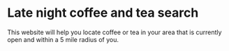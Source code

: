 # Late night coffee and tea search

This website will help you locate coffee or tea in your area that is currently open and within a 5 mile radius of you.